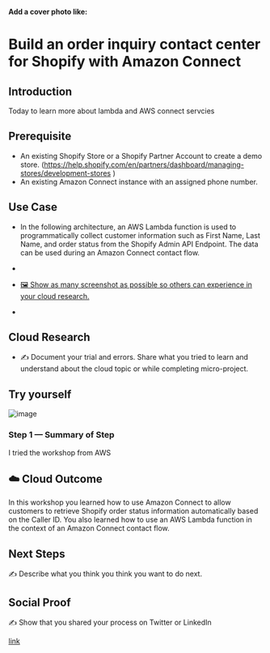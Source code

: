 **Add a cover photo like:**

# Build an order inquiry contact center for Shopify with Amazon Connect

## Introduction

Today to learn more about lambda and AWS connect servcies 

## Prerequisite

- An existing Shopify Store or a Shopify Partner Account to create a demo store. (https://help.shopify.com/en/partners/dashboard/managing-stores/development-stores )
- An existing Amazon Connect instance with an assigned phone number.
## Use Case

- In the following architecture, an AWS Lambda function is used to programmatically collect customer information such as First Name, Last Name, and order status from the Shopify Admin API Endpoint. The data can be used during an Amazon Connect contact flow.
- 
- [🖼️ Show as many screenshot as possible so others can experience in your cloud research.](https://static.us-east-1.prod.workshops.aws/public/79bc89b4-84b5-4008-88b9-8ace687d29b8/static/architecturediagram.jpg)

- 

## Cloud Research

- ✍️ Document your trial and errors. Share what you tried to learn and understand about the cloud topic or while completing micro-project.
## Try yourself
![image](https://github.com/abinshihab/100DaysofCloud/assets/22618390/1fc0e5dd-15dd-498f-a82c-a49c23440c6e)
### Step 1 — Summary of Step

I tried the workshop from AWS 

## ☁️ Cloud Outcome

In this workshop you learned how to use Amazon Connect to allow customers to retrieve Shopify order status information automatically based on the Caller ID. You also learned how to use an AWS Lambda function in the context of an Amazon Connect contact flow.
## Next Steps

✍️ Describe what you think you think you want to do next.

## Social Proof

✍️ Show that you shared your process on Twitter or LinkedIn

[link](link)
